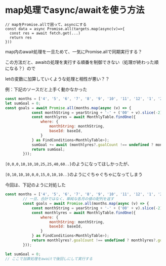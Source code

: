 # map処理でasync/awaitを使う方法

```
// mapをPromise.allで囲って、asyncにする
const data = async Promise.all(targets.map(async(v)=>{
  const res = await fetch.get(...)
  return res
}))

```

map内のawait処理を一旦ためて、一気にPromise.allで同期実行する？

この方法だと、awaitの処理を実行する順番を制御できない（処理が終わった順になる？）ので

letの変数に加算していくような処理と相性が悪い？？

例：下記のソースだと上手く動かなかった

```js
const months = ['4', '5', '6', '7', '8', '9', '10', '11', '12', '1', '2', '3',];
let sumGoal = 0;
const goals = await Promise.all(months.map(async (v) => {
            const monthString = yearString + '-' + ('00' + v).slice(-2);
            const monthlyres = await MonthlyTable.findOne({
                where: {
                    monthString: monthString,
                    baseId: baseId,
                }
            } as FindConditions<MonthlyTable>);
            sumGoal += await (monthlyres?.goalCount !== undefined ? monthlyres?.goalCount : 0)
            return sumGoal;
        }));
```

`[0,0,0,10,10,10,25,25,40,60..]`のようになってほしかったが、

`[0,10,10,10,0,0,15,0,10,10..]`のようにぐちゃぐちゃになってしまう

今回は、下記のように対処した

```js
const months = ['4', '5', '6', '7', '8', '9', '10', '11', '12', '1', '2', '3',];
        // 一旦、合計ではなく、単純な各月の値の配列を返す
        const goals = await Promise.all(months.map(async (v) => {
            const monthString = yearString + '-' + ('00' + v).slice(-2);
            const monthlyres = await MonthlyTable.findOne({
                where: {
                    monthString: monthString,
                    baseId: baseId,
                }
            } as FindConditions<MonthlyTable>);
            return monthlyres?.goalCount !== undefined ? monthlyres?.goalCount : 0;
        }));
        
let sumGoal = 0;
// ここで加算処理をawaitで後回しにして実行する
```

